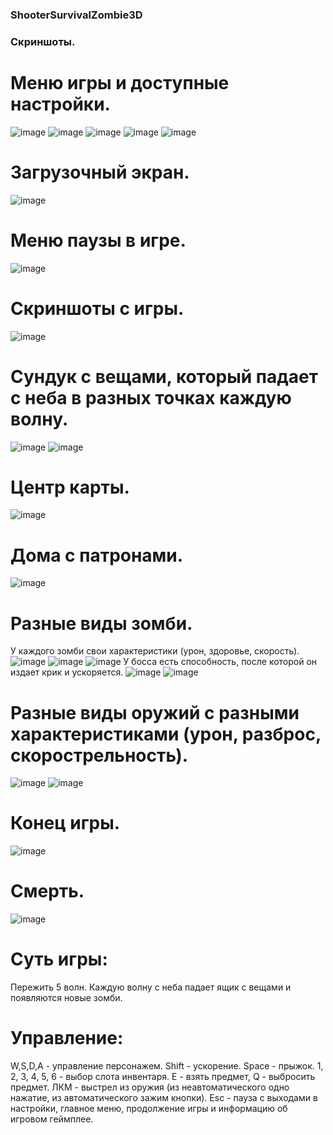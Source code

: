 ### ShooterSurvivalZombie3D

### Скриншоты.

# Меню игры и доступные настройки.
![image](https://github.com/NikitaTsekhanovich/ShooterSurvivalZombie3D/assets/92225631/6968094b-0998-4602-981f-73ab28aff82d)
![image](https://github.com/NikitaTsekhanovich/ShooterSurvivalZombie3D/assets/92225631/ad56989d-4c94-40a6-828c-d74beaf93e93)
![image](https://github.com/NikitaTsekhanovich/ShooterSurvivalZombie3D/assets/92225631/a4793c56-49da-4d9b-a3ad-2fe5ce00fb49)
![image](https://github.com/NikitaTsekhanovich/ShooterSurvivalZombie3D/assets/92225631/4cb6f5fa-9a80-4eb6-81c7-2c7d97bb25f9)
![image](https://github.com/NikitaTsekhanovich/ShooterSurvivalZombie3D/assets/92225631/bc3f36d5-5573-4dcb-9624-d662ce7d4b67)
# Загрузочный экран.
![image](https://github.com/NikitaTsekhanovich/ShooterSurvivalZombie3D/assets/92225631/15829b0d-666c-438a-bec4-b733816054b3)
# Меню паузы в игре.
![image](https://github.com/NikitaTsekhanovich/ShooterSurvivalZombie3D/assets/92225631/64f716e1-da5f-4271-b224-8fe5ccfec856)
# Скриншоты с игры.
![image](https://github.com/NikitaTsekhanovich/ShooterSurvivalZombie3D/assets/92225631/6af816fb-105d-4821-bd6c-e30fc9259039)
# Сундук с вещами, который падает с неба в разных точках каждую волну.
![image](https://github.com/NikitaTsekhanovich/ShooterSurvivalZombie3D/assets/92225631/cb1c5ad7-f2c7-4050-80a5-7895de77952f)
![image](https://github.com/NikitaTsekhanovich/ShooterSurvivalZombie3D/assets/92225631/22e80269-40ad-43f5-9469-fc3116b70b98)
# Центр карты. 
![image](https://github.com/NikitaTsekhanovich/ShooterSurvivalZombie3D/assets/92225631/ec90bfc3-4dea-475c-a2e7-0d7d0b6038a9)
# Дома с патронами.
![image](https://github.com/NikitaTsekhanovich/ShooterSurvivalZombie3D/assets/92225631/ea55d6d9-4ac7-4c25-ae52-04a4549174a9)
# Разные виды зомби.
У каждого зомби свои характеристики (урон, здоровье, скорость).
![image](https://github.com/NikitaTsekhanovich/ShooterSurvivalZombie3D/assets/92225631/e528f4fd-165f-4153-a5e9-db0b8c22923a)
![image](https://github.com/NikitaTsekhanovich/ShooterSurvivalZombie3D/assets/92225631/ff3951e7-5813-4802-99f0-69d1fd781f93)
![image](https://github.com/NikitaTsekhanovich/ShooterSurvivalZombie3D/assets/92225631/0c25b8cd-6f5f-43bd-87a1-067125e31993)
У босса есть способность, после которой он издает крик и ускоряется.
![image](https://github.com/NikitaTsekhanovich/ShooterSurvivalZombie3D/assets/92225631/38918477-7921-4a2c-8eb0-0bf8b7774d44)
![image](https://github.com/NikitaTsekhanovich/ShooterSurvivalZombie3D/assets/92225631/c7dd09ad-610f-4e4c-971d-96de262495aa)

# Разные виды оружий с разными характеристиками (урон, разброс, скорострельность).
![image](https://github.com/NikitaTsekhanovich/ShooterSurvivalZombie3D/assets/92225631/662b1366-44ca-4b4f-b899-6f243c67c14a)
![image](https://github.com/NikitaTsekhanovich/ShooterSurvivalZombie3D/assets/92225631/0f41c15e-26c3-4e94-95de-28aa5f06e199)

# Конец игры.
![image](https://github.com/NikitaTsekhanovich/ShooterSurvivalZombie3D/assets/92225631/d4c3c1db-9889-4c23-8dd9-5b9b6fa1a581)

# Смерть.
![image](https://github.com/NikitaTsekhanovich/ShooterSurvivalZombie3D/assets/92225631/ce34a710-7594-43a7-936d-992964606cbd)


# Суть игры:
Пережить 5 волн. Каждую волну с неба падает ящик с вещами и появляются новые зомби.

# Управление:
W,S,D,A - управление персонажем.
Shift - ускорение.
Space - прыжок.
1, 2, 3, 4, 5, 6 - выбор слота инвентаря.
E - взять предмет, Q - выбросить предмет.
ЛКМ - выстрел из оружия (из неавтоматического одно нажатие, из автоматического зажим кнопки).
Esc - пауза с выходами в настройки, главное меню, продолжение игры и информацию об игровом геймплее. 
